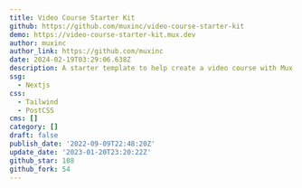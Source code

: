 ```yaml
---
title: Video Course Starter Kit
github: https://github.com/muxinc/video-course-starter-kit
demo: https://video-course-starter-kit.mux.dev
author: muxinc
author_link: https://github.com/muxinc
date: 2024-02-19T03:29:06.638Z
description: A starter template to help create a video course with Mux + Next.js
ssg:
  - Nextjs
css:
  - Tailwind
  - PostCSS
cms: []
category: []
draft: false
publish_date: '2022-09-09T22:48:20Z'
update_date: '2023-01-20T23:20:22Z'
github_star: 108
github_fork: 54
---
```

